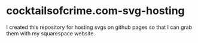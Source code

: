# cocktailsofcrime.com-svg-hosting
I created this repository for hosting svgs on github pages so that I can grab them with my squarespace website.
